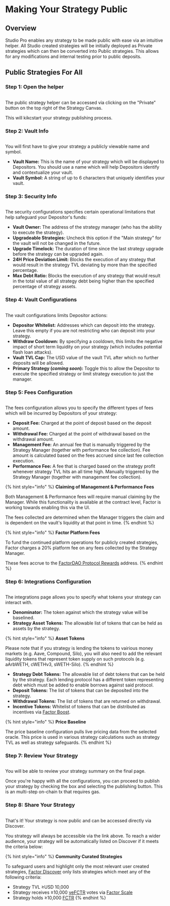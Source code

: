 # Making Your Strategy Public

## Overview

Studio Pro enables any strategy to be made public with ease via an intuitive helper. All Studio created strategies will be initially deployed as Private strategies which can then be converted into Public strategies. This allows for any modifications and internal testing prior to public deposits.

## Public Strategies For All

### Step 1:  Open the helper

<figure><img src="../../../.gitbook/assets/image (18).png" alt=""><figcaption></figcaption></figure>

The public strategy helper can be accessed via clicking on the "Private" button on the top right of the Strategy Canvas.

This will kikcstart your strategy publishing process.

### Step 2: Vault Info

<figure><img src="../../../.gitbook/assets/image (20).png" alt=""><figcaption></figcaption></figure>

You will first have to give your strategy a publicly viewable name and symbol.

* **Vault Name:** This is the name of your strategy which will be displayed to Depositors. You should use a name which will help Depositors identify and contextualize your vault.
* **Vault Symbol:** A string of up to 6 characters that uniquely identifies your vault.

### Step 3: Security Info

<figure><img src="../../../.gitbook/assets/image (21).png" alt=""><figcaption></figcaption></figure>

The security configurations specifies certain operational limitations that help safeguard your Depositor's funds:

* **Vault Owner:** The address of the strategy manager (who has the ability to execute the strategy).
* **Upgradeable Strategies:** Uncheck this option if the "Main strategy" for the vault will not be changed in the future.
* **Upgrade Timelock:** The duration of time since the last strategy upgrade before the strategy can be upgraded again.
* **24H Price Deviation Limit:** Blocks the execution of any strategy that would result in the strategy TVL deviating by more than the specified percentage.
* **Max Debt Ratio:** Blocks the execution of any strategy that would result in the total value of all strategy debt being higher than the specified percentage of strategy assets.

### Step 4: Vault Configurations

<figure><img src="../../../.gitbook/assets/image (22).png" alt=""><figcaption></figcaption></figure>

The vault configurations limits Depositor actions:

* **Depositor Whitelist:** Addresses which can deposit into the strategy. Leave this empty if you are not restricting who can deposit into your strategy.
* **Withdraw Cooldown:** By specifying a cooldown, this limits the negative impact of short term liquidity on your strategy (which includes potential flash loan attacks).
* **Vault TVL Cap:** The USD value of the vault TVL after which no further deposits will be allowed.
* **Primary Strategy (**_**coming soon**_**):** Toggle this to allow the Depositor to execute the specified strategy or limit strategy execution to just the manager.

### Step 5: Fees Configuration

<figure><img src="../../../.gitbook/assets/image (23).png" alt=""><figcaption></figcaption></figure>

The fees configuration allows you to specify the different types of fees which will be incurred by Depositors of your strategy:

* **Deposit Fee:** Charged at the point of deposit based on the deposit amount.
* **Withdrawal Fee:** Charged at the point of withdrawal based on the withdrawal amount.
* **Management Fee:** An annual fee that is manually triggered by the Strategy Manager (together with performance fee collection). Fee amount is calculated based on the fees accrued since last fee collection execution.
* **Performance Fee:** A fee that is charged based on the strategy profit whenever strategy TVL hits an all time high. Manually triggered by the Strategy Manager (together with management fee collection).&#x20;

{% hint style="info" %}
**Claiming of Management & Performance Fees**

Both Management & Performance fees will require manual claiming by the Manager. While this functionality is available at the contract level, Factor is working towards enabling this via the UI.

The fees collected are determined when the Manager triggers the claim and is dependent on the vault's liquidity at that point in time.
{% endhint %}

{% hint style="info" %}
**Factor Platform Fees**

To fund the continued platform operations for publicly created strategies, Factor charges a 20% platform fee on any fees collected by the Strategy Manager.

These fees accrue to the [FactorDAO Protocol Rewards](../../../governance/factordao/factordao-multisig-addresses.md) address.
{% endhint %}

### Step 6: Integrations Configuration

<figure><img src="../../../.gitbook/assets/image (2) (1).png" alt=""><figcaption></figcaption></figure>

The integrations page allows you to specify what tokens your strategy can interact with.&#x20;

* **Denominator:** The token against which the strategy value will be baselined.
* **Strategy Asset Tokens:** The allowable list of tokens that can be held as assets by the strategy.

{% hint style="info" %}
**Asset Tokens**

Please note that if you strategy is lending the tokens to vairious money markets (e.g. Aave, Compound, Silo), you will also need to add the relevant liquidity tokens that represent token supply on such protocols (e.g. aArbWETH, cWETHv3, sWETH-Silo).
{% endhint %}

* **Strategy Debt Tokens:** The allowable list of debt tokens that can be held by the strategy. Each lending protocol has a different token representing debt which must be added to enable borrows against said protocol.
* **Deposit Tokens:** The list of tokens that can be deposited into the strategy.
* **Withdrawal Tokens:** The list of tokens that are returned on withdrawal.
* **Incentive Tokens:** Whitelist of tokens that can be distributed as incentives via [Factor Boost](../../../governance/factor-boost/).

{% hint style="info" %}
**Price Baseline**

The price baseline configuration pulls live pricing data from the selected oracle. This price is used in various strategy calculations such as strategy TVL as well as strategy safeguards.
{% endhint %}

### Step 7: Review Your Strategy

<figure><img src="../../../.gitbook/assets/image (3) (1).png" alt=""><figcaption></figcaption></figure>

You will be able to review your strategy summary on the final page.

Once you're happy with all the configurations, you can proceed to publish your strategy by checking the box and selecting the publishing button. This is an multi-step on-chain tx that requires gas.

### Step 8: Share Your Strategy

<figure><img src="../../../.gitbook/assets/image (5) (1).png" alt=""><figcaption></figcaption></figure>

That's it! Your strategy is now public and can be accessed directly via Discover.&#x20;

You strategy will always be accessible via the link above. To reach a wider audience, your strategy will be automatically listed on Discover if it meets the criteria below:

{% hint style="info" %}
**Community Curated Strategies**

To safeguard users and highlight only the most relevant user created strategies, [Factor Discover](broken-reference) only lists strategies which meet any of the following criteria:

* Strategy TVL ≥USD 10,000
* Strategy receives ≥10,000 [veFCTR](../../../governance/fctr-token/#vefctr) votes via [Factor Scale](../../../governance/factor-scale/)
* Strategy holds ≥10,000 [FCTR](../../../governance/fctr-token/#fctr)
{% endhint %}
